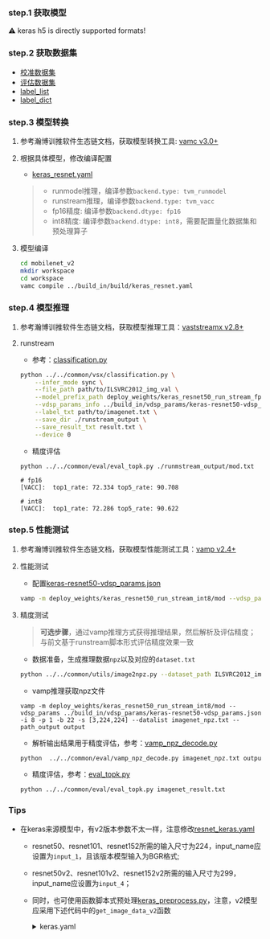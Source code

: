
### step.1 获取模型
⚠️ keras h5 is directly supported formats!

### step.2 获取数据集
- [校准数据集](https://image-net.org/challenges/LSVRC/2012/index.php)
- [评估数据集](https://image-net.org/challenges/LSVRC/2012/index.php)
- [label_list](../../common/label//imagenet.txt)
- [label_dict](../../common/label//imagenet1000_clsid_to_human.txt)

### step.3 模型转换

1. 参考瀚博训推软件生态链文档，获取模型转换工具: [vamc v3.0+](../../../../docs/vastai_software.md)

2. 根据具体模型，修改编译配置
    - [keras_resnet.yaml](../build_in/build/keras_resnet.yaml)
    
    > - runmodel推理，编译参数`backend.type: tvm_runmodel`
    > - runstream推理，编译参数`backend.type: tvm_vacc`
    > - fp16精度: 编译参数`backend.dtype: fp16`
    > - int8精度: 编译参数`backend.dtype: int8`，需要配置量化数据集和预处理算子

3. 模型编译

    ```bash
    cd mobilenet_v2
    mkdir workspace
    cd workspace
    vamc compile ../build_in/build/keras_resnet.yaml
    ```

### step.4 模型推理

1. 参考瀚博训推软件生态链文档，获取模型推理工具：[vaststreamx v2.8+](../../../../docs/vastai_software.md)

2. runstream
    - 参考：[classification.py](../../common/vsx/classification.py)
    ```bash
    python ../../common/vsx/classification.py \
        --infer_mode sync \
        --file_path path/to/ILSVRC2012_img_val \
        --model_prefix_path deploy_weights/keras_resnet50_run_stream_fp16/mod \
        --vdsp_params_info ../build_in/vdsp_params/keras-resnet50-vdsp_params.json \
        --label_txt path/to/imagenet.txt \
        --save_dir ./runstream_output \
        --save_result_txt result.txt \
        --device 0
    ```

    - 精度评估
    ```
    python ../../common/eval/eval_topk.py ./runmstream_output/mod.txt
    ```

    ```
    # fp16
    [VACC]:  top1_rate: 72.334 top5_rate: 90.708

    # int8
    [VACC]:  top1_rate: 72.286 top5_rate: 90.622
    ```

### step.5 性能测试
1. 参考瀚博训推软件生态链文档，获取模型性能测试工具：[vamp v2.4+](../../../../docs/vastai_software.md)

2. 性能测试
    - 配置[keras-resnet50-vdsp_params.json](../build_in/vdsp_params/keras-resnet50-vdsp_params.json)
    ```bash
    vamp -m deploy_weights/keras_resnet50_run_stream_int8/mod --vdsp_params ../build_in/vdsp_params/keras-resnet50-vdsp_params.json  -i 8 -p 1 -b 2 -s [3,224,224]
    ```

3. 精度测试
    > **可选步骤**，通过vamp推理方式获得推理结果，然后解析及评估精度；与前文基于runstream脚本形式评估精度效果一致
    
    - 数据准备，生成推理数据`npz`以及对应的`dataset.txt`
    ```bash
    python ../../common/utils/image2npz.py --dataset_path ILSVRC2012_img_val --target_path  input_npz  --text_path imagenet_npz.txt
    ```

    - vamp推理获取npz文件
    ```
    vamp -m deploy_weights/keras_resnet50_run_stream_int8/mod --vdsp_params ../build_in/vdsp_params/keras-resnet50-vdsp_params.json  -i 8 -p 1 -b 22 -s [3,224,224] --datalist imagenet_npz.txt --path_output output
    ```

    - 解析输出结果用于精度评估，参考：[vamp_npz_decode.py](../../common/eval/vamp_npz_decode.py)
    ```bash
    python  ../../common/eval/vamp_npz_decode.py imagenet_npz.txt output imagenet_result.txt imagenet.txt
    ```
    
    - 精度评估，参考：[eval_topk.py](../../common/eval/eval_topk.py)
    ```bash
    python ../../common/eval/eval_topk.py imagenet_result.txt
    ```

### Tips
- 在keras来源模型中，有v2版本参数不太一样，注意修改[resnet_keras.yaml](../build_in/build/keras_resnet.yaml) 
  - resnet50、resnet101、resnet152所需的输入尺寸为224，input_name应设置为`input_1`，且该版本模型输入为BGR格式;
  - resnet50v2、resnet101v2、resnet152v2所需的输入尺寸为299，input_name应设置为`input_4`；
  - 同时，也可使用函数脚本式预处理[keras_preprocess.py](../build_in/build/keras_preprocess.py)，注意，v2模型应采用下述代码中的`get_image_data_v2`函数
    <details><summary>keras.yaml</summary>

    ```yaml
    name: resnet50

    frontend:
        shape:
            input_1: [1, 3, 224, 224]
        type: keras
        checkpoint: weights/keras/resnet50.h5
        dtype: fp32

    graph:
        extra_ops:
        type: null

    backend:
        type: tvm_runmodel
        dtype: int8
        quantize:
            calibrate_mode: percentile
            quantize_per_channel: true

    dataset:
        type: tvm
        path: eval/ILSVRC2012_img_calib
        sampler:
            suffix: JPEG
            get_data_num: 1000
        process_ops:
            - type: CustomFunc
            module_path: classification/resnet/vacc_code/build/keras_preprocess.py
            func_name: get_image_data
            input_shape: [1, 3, 224, 224]

    workspace:
        work_dir: ./deploy_weights/
        save_log: true
    ```
    </details>
